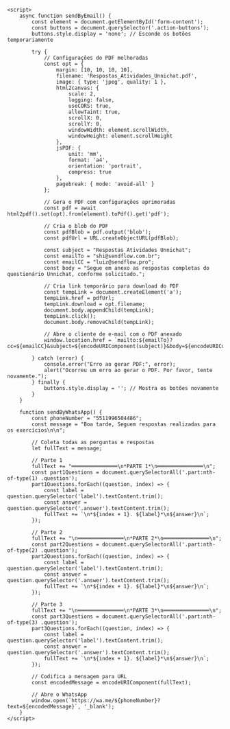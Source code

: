 <html lang="pt-BR">
<head> 
    <meta charset="UTF-8">
    <meta name="viewport" content="width=device-width, initial-scale=1.0">
    <title>Teste Unnichat - Respostas</title>
    <style>
        /* [Manter todos os estilos CSS anteriores] */
        /* ... (todo o CSS anterior permanece exatamente igual) ... */
    </style>
    <!-- Biblioteca para gerar PDF -->
    <script src="https://cdnjs.cloudflare.com/ajax/libs/html2pdf.js/0.10.1/html2pdf.bundle.min.js"></script>
</head>
<body>
    <!-- [Manter todo o conteúdo HTML anterior] -->
    <!-- ... (todo o HTML anterior permanece exatamente igual) ... -->

    <script>
        async function sendByEmail() {
            const element = document.getElementById('form-content');
            const buttons = document.querySelector('.action-buttons');
            buttons.style.display = 'none'; // Esconde os botões temporariamente
            
            try {
                // Configurações do PDF melhoradas
                const opt = {
                    margin: [10, 10, 10, 10],
                    filename: 'Respostas_Atividades_Unnichat.pdf',
                    image: { type: 'jpeg', quality: 1 },
                    html2canvas: { 
                        scale: 2,
                        logging: false,
                        useCORS: true,
                        allowTaint: true,
                        scrollX: 0,
                        scrollY: 0,
                        windowWidth: element.scrollWidth,
                        windowHeight: element.scrollHeight
                    },
                    jsPDF: { 
                        unit: 'mm', 
                        format: 'a4', 
                        orientation: 'portrait',
                        compress: true
                    },
                    pagebreak: { mode: 'avoid-all' }
                };
                
                // Gera o PDF com configurações aprimoradas
                const pdf = await html2pdf().set(opt).from(element).toPdf().get('pdf');
                
                // Cria o blob do PDF
                const pdfBlob = pdf.output('blob');
                const pdfUrl = URL.createObjectURL(pdfBlob);
                
                const subject = "Respostas Atividades Unnichat";
                const emailTo = "shi@sendflow.com.br";
                const emailCC = "luiz@sendflow.pro";
                const body = "Segue em anexo as respostas completas do questionário Unnichat, conforme solicitado.";
                
                // Cria link temporário para download do PDF
                const tempLink = document.createElement('a');
                tempLink.href = pdfUrl;
                tempLink.download = opt.filename;
                document.body.appendChild(tempLink);
                tempLink.click();
                document.body.removeChild(tempLink);
                
                // Abre o cliente de e-mail com o PDF anexado
                window.location.href = `mailto:${emailTo}?cc=${emailCC}&subject=${encodeURIComponent(subject)}&body=${encodeURIComponent(body)}`;
                
            } catch (error) {
                console.error("Erro ao gerar PDF:", error);
                alert("Ocorreu um erro ao gerar o PDF. Por favor, tente novamente.");
            } finally {
                buttons.style.display = ''; // Mostra os botões novamente
            }
        }

        function sendByWhatsApp() {
            const phoneNumber = "5511996504486";
            const message = "Boa tarde, Seguem respostas realizadas para os exercícios\n\n";
            
            // Coleta todas as perguntas e respostas
            let fullText = message;
            
            // Parte 1
            fullText += "═══════════════\n*PARTE 1*\n═══════════════\n";
            const part1Questions = document.querySelectorAll('.part:nth-of-type(1) .question');
            part1Questions.forEach((question, index) => {
                const label = question.querySelector('label').textContent.trim();
                const answer = question.querySelector('.answer').textContent.trim();
                fullText += `\n*${index + 1}. ${label}*\n${answer}\n`;
            });
            
            // Parte 2
            fullText += "\n═══════════════\n*PARTE 2*\n═══════════════\n";
            const part2Questions = document.querySelectorAll('.part:nth-of-type(2) .question');
            part2Questions.forEach((question, index) => {
                const label = question.querySelector('label').textContent.trim();
                const answer = question.querySelector('.answer').textContent.trim();
                fullText += `\n*${index + 1}. ${label}*\n${answer}\n`;
            });
            
            // Parte 3
            fullText += "\n═══════════════\n*PARTE 3*\n═══════════════\n";
            const part3Questions = document.querySelectorAll('.part:nth-of-type(3) .question');
            part3Questions.forEach((question, index) => {
                const label = question.querySelector('label').textContent.trim();
                const answer = question.querySelector('.answer').textContent.trim();
                fullText += `\n*${index + 1}. ${label}*\n${answer}\n`;
            });
            
            // Codifica a mensagem para URL
            const encodedMessage = encodeURIComponent(fullText);
            
            // Abre o WhatsApp
            window.open(`https://wa.me/${phoneNumber}?text=${encodedMessage}`, '_blank');
        }
    </script>
</body>
</html>
